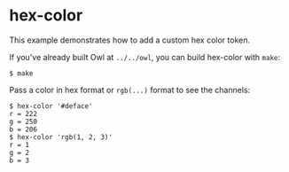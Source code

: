 # hex-color

This example demonstrates how to add a custom hex color token.

If you've already built Owl at `../../owl`, you can build hex-color with `make`:

```
$ make
```

Pass a color in hex format or `rgb(...)` format to see the channels:

```
$ hex-color '#deface'
r = 222
g = 250
b = 206
$ hex-color 'rgb(1, 2, 3)'
r = 1
g = 2
b = 3
```
